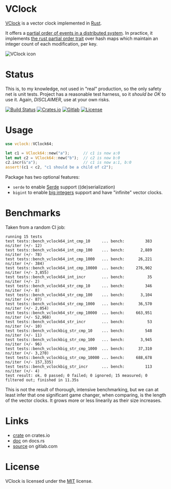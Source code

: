 # VClock

[VClock](https://gitlab.com/liberecofr/vclock) is a vector clock implemented in [Rust](https://www.rust-lang.org/).

It offers a [partial order of events in a distributed system](https://en.wikipedia.org/wiki/Vector_clock).
In practice, it implements [the rust partial order trait](https://doc.rust-lang.org/stable/std/cmp/trait.PartialOrd.html) over hash maps which maintain an integer count of each modification, per key.

![VClock icon](https://gitlab.com/liberecofr/vclock/raw/main/vclock.png)

# Status

This is, to my knowledge, not used in "real" production, so the
only safety net is unit tests. Project has a reasonable test harness, so
it *should be OK* to use it. Again, *DISCLAIMER*, use at your own risks.

[![Build Status](https://gitlab.com/liberecofr/vclock/badges/main/pipeline.svg)](https://gitlab.com/liberecofr/vclock/pipelines)
[![Crates.io](https://img.shields.io/crates/v/vclock.svg)](https://crates.io/crates/vclock)
[![Gitlab](https://img.shields.io/gitlab/last-commit/liberecofr/vclock)](https://gitlab.com/liberecofr/vclock/tree/main)
[![License](https://img.shields.io/gitlab/license/liberecofr/vclock)](https://gitlab.com/liberecofr/vclock/blob/main/LICENSE)

# Usage

```rust
use vclock::VClock64;

let c1 = VClock64::new("a");      // c1 is now a:0
let mut c2 = VClock64::new("b");  // c2 is now b:0
c2.incr(&"a");                    // c1 is now a:1, b:0
assert!(c1 < c2, "c1 should be a child of c2");
```

Package has two optional features:

* `serde` to enable [Serde](https://serde.rs/) support ((de)serialization)
* `bigint` to enable [big integers](https://crates.io/crates/num_bigint) support and have "infinite" vector clocks.

# Benchmarks

Taken from a random CI job:

```
running 15 tests
test tests::bench_vclock64_int_cmp_10     ... bench:         383 ns/iter (+/- 12)
test tests::bench_vclock64_int_cmp_100    ... bench:       2,889 ns/iter (+/- 78)
test tests::bench_vclock64_int_cmp_1000   ... bench:      26,221 ns/iter (+/- 384)
test tests::bench_vclock64_int_cmp_10000  ... bench:     276,902 ns/iter (+/- 3,855)
test tests::bench_vclock64_int_incr       ... bench:          35 ns/iter (+/- 2)
test tests::bench_vclock64_str_cmp_10     ... bench:         346 ns/iter (+/- 8)
test tests::bench_vclock64_str_cmp_100    ... bench:       3,104 ns/iter (+/- 87)
test tests::bench_vclock64_str_cmp_1000   ... bench:      36,570 ns/iter (+/- 2,054)
test tests::bench_vclock64_str_cmp_10000  ... bench:     663,951 ns/iter (+/- 52,968)
test tests::bench_vclock64_str_incr       ... bench:          53 ns/iter (+/- 10)
test tests::bench_vclockbig_str_cmp_10    ... bench:         548 ns/iter (+/- 11)
test tests::bench_vclockbig_str_cmp_100   ... bench:       3,945 ns/iter (+/- 96)
test tests::bench_vclockbig_str_cmp_1000  ... bench:      37,310 ns/iter (+/- 3,270)
test tests::bench_vclockbig_str_cmp_10000 ... bench:     688,678 ns/iter (+/- 157,335)
test tests::bench_vclockbig_str_incr      ... bench:         113 ns/iter (+/- 4)
test result: ok. 0 passed; 0 failed; 0 ignored; 15 measured; 0 filtered out; finished in 11.35s
```

This is not the result of thorough, intensive benchmarking, but we can at least
infer that one significant game changer, when comparing, is the length of the vector clocks.
It grows more or less linearily as their size increases.

# Links

* [crate](https://crates.io/crates/vclock) on crates.io
* [doc](https://docs.rs/vclock/) on docs.rs
* [source](https://gitlab.com/liberecofr/vclock/tree/main) on gitlab.com

# License

VClock is licensed under the [MIT](https://gitlab.com/liberecofr/vclock/blob/main/LICENSE) license.
